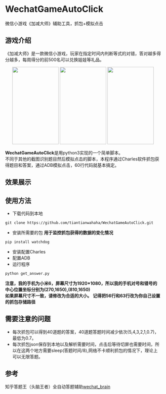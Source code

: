 # WechatGameAutoClick
微信小游戏《加减大师》辅助工具，抓包+模拟点击

## 游戏介绍
《加减大师》是一款微信小游戏，玩家在指定时间内判断等式的对错，答对越多得分越多，每周得分的前500名可以兑换娃娃等礼品。<br>
<div align=center>
<img width="150" height="250" src="https://github.com/tiantianwahaha/WechatGameAutoClick/raw/master/img/example1.png"/>
<img width="150" height="250" src="https://github.com/tiantianwahaha/WechatGameAutoClick/raw/master/img/example2.png"/>
<img width="150" height="250" src="https://github.com/tiantianwahaha/WechatGameAutoClick/raw/master/img/example3.png"/>
</div>

**WechatGameAutoClick**是用python3实现的一个简单脚本。<br>
不同于其他的截图识别题目然后模拟点击的脚本，本程序通过Charles软件抓包获得题目和答案，通过ADB模拟点击，60行代码就基本搞定。

## 效果展示

## 使用方法

* 下载代码到本地
```
git clone https://github.com/tiantianwahaha/WechatGameAutoClick.git
```
* 安装所需要的包
**用于监控抓包获得的数据的变化情况**
```
pip install watchdog
```

* 安装配置Charles
* 配置ADB
* 运行程序
```
python get_answer.py
```
**注意，我的手机为小米6，屏幕尺寸为1920*1080，所以我的手机对号和错号的中心位置坐标分别为(270,1650),(810,1650)**<br>
**如果屏幕尺寸不一致，请修改为合适的大小。**
**记得把56行和63行改为你自己设置的抓包存储路径**


## 需要注意的问题
* 每次抓包可以得到40道题的答案，40道题答题时间减少依次(5,4,3,2,1,0.7)，最低为0.7。<br>
* 每次抓包json保存到本地以及解析需要时间，点击后等待切屏也需要时间，所以在这两个地方需要sleep(答题时间/8),网络不卡顺利抓包的情况下，理论上可以无限答题。

## 参考
知乎答题王（头脑王者）全自动答题辅助[wechat_brain](https://github.com/251321639/wechat_brain)
